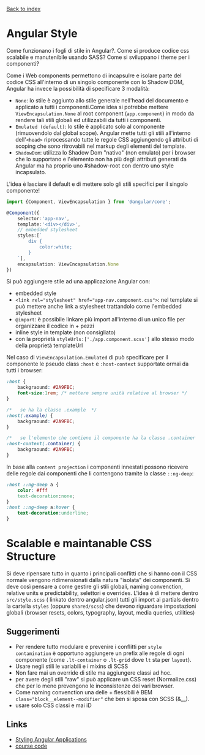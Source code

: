 [Back to index](README.md)

# Angular Style

Come funzionano i fogli di stile in Angular?. Come si produce codice css scalabile e manutenibile usando SASS? Come si sviluppano i theme per i componenti? 

Come i Web components permettono di incapsulre e isolare parte del codice CSS all'interno di un singolo componente con lo Shadow DOM, Angular ha invece la possibilità di specificare 3 modalità:
- `None`: lo stile è aggiunto allo stile generale nell'head del documento e applicato a tutti i componenti.Come idea si potrebbe mettere `ViewEncapsulation.None` al root component (`app.component`) in modo da rendere tali stili globali ed utilizzabili da tutti i componenti.
- `Emulated (default)`: lo stile è applicato solo al componente (rimuovendolo dal global scope). Angular mette tutti gli stili all'interno dell'`<head>` riprocessando tutte le regole CSS aggiungendo gli attributi di scoping che sono ritrovabili nel markup degli elementi del template.
- `ShadowDom`: utilizza lo Shadow Dom "nativo" (non emulato) per i browser che lo supportano e l'elemento non ha più degli attributi generati da Angular ma ha proprio uno #shadow-root con dentro uno style incapsulato.

L'idea è lasciare il default e di mettere solo gli stili specifici per il singolo componente!

```typescript
import {Component, ViewEncapsulation } from '@angular/core';

@Component({
    selector:'app-nav',
    template:'<div></div>',
    // embedded stylesheet
    styles:[`
        div {
            color:white;
        }
    `],
    encapsulation: ViewEncapsulation.None
})
```

Si può aggiungere stile ad una applicazione Angular con:
- embedded style
- `<link rel="stylesheet" href="app-nav.component.css">`: nel template si può mettere anche link a stylesheet trattandolo come l'embedded stylesheet
- `@import`: è possibile linkare più import all'interno di un unico file per organizzare il codice in + pezzi
- inline style in template (non consigliato)
- con la proprietà `styleUrls:['./app.component.scss']` allo stesso modo della proprietà templateUrl


Nel caso di `ViewEncapsulation.Emulated` di può specificare per il componente le pseudo class `:host` e `:host-context` supportate ormai da tutti i browser:
```css
:host {
    backgraound: #2A9FBC;
    font-size:1rem; /* mettere sempre unità relative al browser */ 
}

/*   se ha la classe .example  */
:host(.example) {
    backgraound: #2A9FBC;
}

/*   se l'elemento che contiene il componente ha la classe .container  */
:host-context(.container) {
    backgraound: #2A9FBC;
}

```

In base alla `content projection` i componenti innestati possono ricevere delle regole dai componenti che li contengono tramite la classe `::ng-deep`:
```css
:host ::ng-deep a {
    color: #fff
    text-decoration:none;
}
:host ::ng-deep a:hover {
    text-decoration:underline;
}
```

# Scalable e maintanable CSS Structure
Si deve ripensare tutto in quanto i principali conflitti che si hanno con il CSS normale vengono ridimensionati dalla natura "isolata" dei componenti. Si deve così pensare a come gestire gli stili globali, naming convenction, relative units e predictability, selettori e overrides.
L'idea è di mettere dentro `src/style.scss` ( linkato dentro angular.json) tutti gli import ai partials dentro la cartella `styles` (oppure `shared/scss`) che devono riguardare impostazioni globali (browser resets, colors, typography, layout, media queries, utilities)

## Suggerimenti
- Per rendere tutto modulare e prevenire i conflitti per `style contamination` è opportuno aggiungere un prefix alle regole di ogni componente (come `.lt-container` o `.lt-grid`  dove `lt` sta per `layout`).
- Usare negli stili le variabili e i mixins di SCSS
- Non fare mai un override di stile ma aggiungere classi ad hoc.
- per avere degli stili "raw" si può applicare un CSS reset (Normalize.css) che per lo meno prevengono le inconsistenze dei vari browser.
- Come naming convenction una delle + flessibili è BEM   `class="block__element--modifier"` che ben si sposa con SCSS (&__).
- usare solo CSS classi e mai iD

## Links
- [Styling Angular Applications](https://app.pluralsight.com/library/courses/styling-angular-applications)
- [course code](https://github.com/pluralsight-styling-angular-apps)